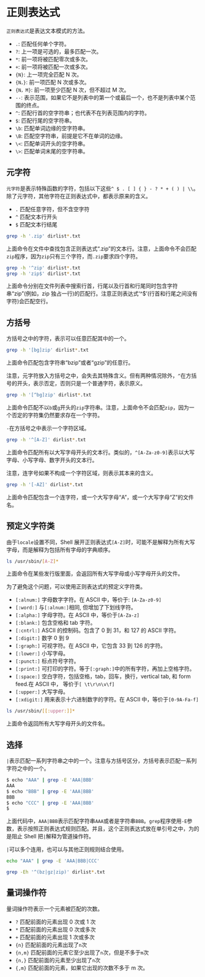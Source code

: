 # 正则表达式

`正则表达式`是表达文本模式的方法。

- `.`: 匹配任何单个字符。
- `?`: 上一项是可选的，最多匹配一次。
- `*`: 前一项将被匹配零次或多次。
- `+`: 前一项将被匹配一次或多次。
- `{N}`: 上一项完全匹配 N 次。
- `{N，}`: 前一项匹配 N 次或多次。
- `{N，M}`: 前一项至少匹配 N 次，但不超过 M 次。
- `--`: 表示范围，如果它不是列表中的第一个或最后一个，也不是列表中某个范围的终点。
- `^`: 匹配行首的空字符串；也代表不在列表范围内的字符。
- `$`: 匹配行尾的空字符串。
- `\b`: 匹配单词边缘的空字符串。
- `\B`: 匹配空字符串，前提是它不在单词的边缘。
- `\<`: 匹配单词开头的空字符串。
- `\>`: 匹配单词末尾的空字符串。

## 元字符

`元字符`是表示特殊函数的字符，包括以下这些`^ $ . [ ] { } - ? * + ( ) | \\`。除了元字符，其他字符在正则表达式中，都表示原来的含义。

- `.` 匹配任意字符，但不含空字符
- `^` 匹配文本行开头
- `$` 匹配文本行结尾

```bash
grep -h '.zip' dirlist*.txt
```

上面命令在文件中查找包含正则表达式“.zip”的文本行。注意，上面命令不会匹配`zip`程序，因为`zip`只有三个字符，而`.zip`要求四个字符。

```bash
grep -h '^zip' dirlist*.txt
grep -h 'zip$' dirlist*.txt
```

上面命令分别在文件列表中搜索行首，行尾以及行首和行尾同时包含字符串“zip”(例如，zip 独占一行)的匹配行。注意正则表达式‘^\$’(行首和行尾之间没有字符)会匹配空行。

## 方括号

方括号之中的字符，表示可以任意匹配其中的一个。

```bash
grep -h '[bg]zip' dirlist*.txt
```

上面命令匹配包含字符串“bzip”或者“gzip”的任意行。

注意，元字符放入方括号之中，会失去其特殊含义。但有两种情况除外，`^`在方括号的开头，表示否定，否则只是一个普通字符，表示原义。

```bash
grep -h '[^bg]zip' dirlist*.txt
```

上面命令匹配不以`b`或`g`开头的`zip`字符串。注意，上面命令不会匹配`zip`，因为一个否定的字符集仍然要求存在一个字符。

`-`在方括号之中表示一个字符区域。

```bash
grep -h '^[A-Z]' dirlist*.txt
```

上面命令匹配所有以大写字母开头的文本行。类似的，`^[A-Za-z0-9]`表示以大写字母、小写字母、数字开头的文本行。

注意，连字号如果不构成一个字符区域，则表示其本来的含义。

```bash
grep -h '[-AZ]' dirlist*.txt
```

上面命令匹配包含一个连字符，或一个大写字母“A”，或一个大写字母“Z”的文件名。

## 预定义字符类

由于`locale`设置不同，Shell 展开正则表达式`[A-Z]`时，可能不是解释为所有大写字母，而是解释为包括所有字母的字典顺序。

```bash
ls /usr/sbin/[A-Z]*
```

上面命令在某些发行版里面，会返回所有大写字母或小写字母开头的文件。

为了避免这个问题，可以使用正则表达式的预定义字符类。

- `[:alnum:]` 字母数字字符。在 ASCII 中，等价于: `[A-Za-z0-9]`
- `[:word:]` 与`[:alnum:]`相同, 但增加了下划线字符。
- `[:alpha:]` 字母字符。在 ASCII 中，等价于`[A-Za-z]`
- `[:blank:]` 包含空格和 tab 字符。
- `[:cntrl:]` ASCII 的控制码。包含了 0 到 31，和 127 的 ASCII 字符。
- `[:digit:]` 数字 0 到 9
- `[:graph:]` 可视字符。在 ASCII 中，它包含 33 到 126 的字符。
- `[:lower:]` 小写字母。
- `[:punct:]` 标点符号字符。
- `[:print:]` 可打印的字符。等于`[:graph:]`中的所有字符，再加上空格字符。
- `[:space:]` 空白字符，包括空格，tab，回车，换行，vertical tab, 和 form feed.在 ASCII 中， 等价于`[ \t\r\n\v\f]`
- `[:upper:]` 大写字母。
- `[:xdigit:]` 用来表示十六进制数字的字符。在 ASCII 中，等价于`[0-9A-Fa-f]`

```bash
ls /usr/sbin/[[:upper:]]*
```

上面命令返回所有大写字母开头的文件名。

## 选择

`|`表示匹配一系列字符串之中的一个。注意与方括号区分，方括号表示匹配一系列字符之中的一个。

```bash
$ echo "AAA" | grep -E 'AAA|BBB'
AAA
$ echo "BBB" | grep -E 'AAA|BBB'
BBB
$ echo "CCC" | grep -E 'AAA|BBB'
$
```

上面代码中，`AAA|BBB`表示匹配字符串`AAA`或者是字符串`BBB`。`grep`程序使用`-E`参数，表示按照正则表达式规则匹配。并且，这个正则表达式放在单引号之中，为的是阻止 Shell 把`|`解释为管道操作符。

`|`可以多个连用，也可以与其他正则规则结合使用。

```bash
echo "AAA" | grep -E 'AAA|BBB|CCC'

grep -Eh '^(bz|gz|zip)' dirlist*.txt
```

## 量词操作符

量词操作符表示一个元素被匹配的次数。

- `?` 匹配前面的元素出现 0 次或 1 次
- `*` 匹配前面的元素出现 0 次或多次
- `+` 匹配前面的元素出现 1 次或多次
- `{n}` 匹配前面的元素出现了`n`次
- `{n,m}` 匹配前面的元素它至少出现了`n`次，但是不多于`m`次
- `{n,}` 匹配前面的元素至少出现了`n`次
- `{,m}` 匹配前面的元素，如果它出现的次数不多于 m 次。
